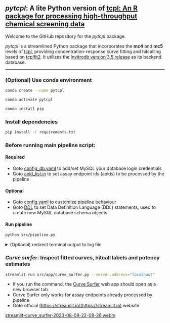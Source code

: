 ## _pytcpl_: A lite Python version of [tcpl: An R package for processing high-throughput chemical screening data](https://github.com/USEPA/CompTox-ToxCast-tcpl)

Welcome to the GitHub repository for the _pytcpl_ package.

_pytcpl_ is a streamlined Python package that incorporates the **mc4** and **mc5** levels of
[tcpl](https://github.com/USEPA/CompTox-ToxCast-tcpl), 
providing concentration-response curve fitting and hitcalling based on [tcplfit2](https://github.com/USEPA/CompTox-ToxCast-tcplFit2).
It utilizes the [Invitrodb version 3.5 release](https://cfpub.epa.gov/si/si_public_record_Report.cfm?dirEntryId=355484&Lab=CCTE)
as its backend database.
___

### (Optional) Use conda environment
```bash
conda create --name pytcpl
```
```bash
conda activate pytcpl
```
```bash
conda install pip
```

### Install dependencies
```bash 
pip install -r requirements.txt
```

### Before running main pipeline script:
#### Required
- Goto [config_db.yaml](config/config_db.yaml) to add/set MySQL your database login credentials
- Goto [aeid_list.in](config/aeid_list.in) to set assay endpoint ids (aeids) to be processed by the pipeline
#### Optional
- Goto [config.yaml](config/config.yaml) to customize pipeline behaviour
- Goto [DDL](config/DDL) to set Data Definition Language (DDL) statements, used to create new MySQL database schema objects
#### Run pipeline
```bash 
python src/pipeline.py
```

<details><summary>(Optional) redirect terminal output to log file</summary>

```bash
python src/pipeline.py --unicode | tee export/logs/log.out
```

- Goto [logs](logs) to see the redirected terminal logs and check in `error.out` what went wrong for which assay endpoint id
</details>

### _Curve surfer_: Inspect fitted curves, hitcall labels and potency estimates
```bash
streamlit run src/app/curve_surfer.py --server.address="localhost"
```
- If you run the command, the [Curve Surfer](http://localhost:8501/) web app should open as a new browser tab
- Curve Surfer only works for assay endpoints already processed by pipeline
- Goto official [https://streamlit.io](https://streamlit.io) website

[streamlit-curve_surfer-2023-08-09-22-08-26.webm](https://github.com/rbBosshard/pytcpl/assets/100019212/0578d442-826b-4c78-b95e-9f0447408123)
